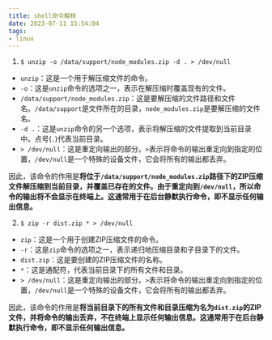 ```yaml
---
title: shell命令解释
date: 2023-07-11 15:54:04
tags:
- linux
---
```


1. ```shell
   $ unzip -o /data/support/node_modules.zip -d . > /dev/null
   ```

- `unzip`：这是一个用于解压缩文件的命令。
- `-o`：这是`unzip`命令的选项之一，表示在解压缩时覆盖现有的文件。
- `/data/support/node_modules.zip`：这是要解压缩的文件路径和文件名。`/data/support`是文件所在的目录，`node_modules.zip`是要解压缩的文件名。
- `-d .`：这是`unzip`命令的另一个选项，表示将解压缩的文件提取到当前目录中。点号(`.`)代表当前目录。
- `> /dev/null`：这是重定向输出的部分。`>`表示将命令的输出重定向到指定的位置，`/dev/null`是一个特殊的设备文件，它会将所有的输出都丢弃。

因此，该命令的作用是**将位于`/data/support/node_modules.zip`路径下的ZIP压缩文件解压缩到当前目录，并覆盖已存在的文件。由于重定向到`/dev/null`，所以命令的输出将不会显示在终端上。这通常用于在后台静默执行命令，即不显示任何输出信息。**



2. ```shell
   $ zip -r dist.zip * > /dev/null
   ```

- `zip`：这是一个用于创建ZIP压缩文件的命令。
- `-r`：这是`zip`命令的选项之一，表示递归地压缩目录和子目录下的文件。
- `dist.zip`：这是要创建的ZIP压缩文件的名称。
- `*`：这是通配符，代表当前目录下的所有文件和目录。
- `> /dev/null`：这是重定向输出的部分。`>`表示将命令的输出重定向到指定的位置，`/dev/null`是一个特殊的设备文件，它会将所有的输出都丢弃。

因此，该命令的作用是**将当前目录下的所有文件和目录压缩为名为`dist.zip`的ZIP文件，并将命令的输出丢弃，不在终端上显示任何输出信息。这通常用于在后台静默执行命令，即不显示任何输出信息。**